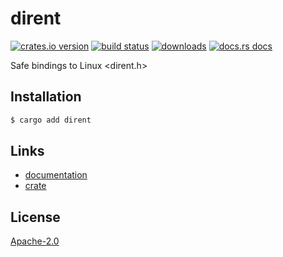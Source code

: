 # dirent
[![crates.io version][1]][2] [![build status][3]][4]
[![downloads][5]][6] [![docs.rs docs][7]][8]

Safe bindings to Linux <dirent.h>

## Installation
```sh
$ cargo add dirent
```

## Links
- [documentation][8]
- [crate][2]

## License
[Apache-2.0](./LICENSE)

[1]: https://img.shields.io/crates/v/dirent.svg?style=flat-square
[2]: https://crates.io/crate/dirent
[3]: https://img.shields.io/travis/yoshuawuyts/dirent.svg?style=flat-square
[4]: https://travis-ci.org/choojs/yoshuawuyts/dirent
[5]: https://img.shields.io/crates/d/dirent.svg?style=flat-square
[6]: https://crates.io/crate/dirent
[7]: https://docs.rs/dirent/badge.svg?version=0.1.0
[8]: https://docs.rs/crate/dirent
